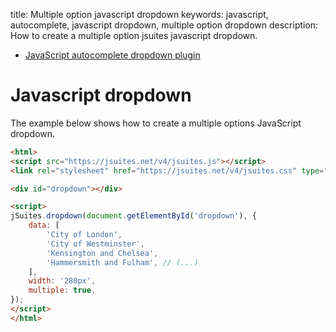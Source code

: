 title: Multiple option javascript dropdown
keywords: javascript, autocomplete, javascript dropdown, multiple option dropdown
description: How to create a multiple option jsuites javascript dropdown.

* [JavaScript autocomplete dropdown plugin](/docs/v4/dropdown-and-autocomplete)

Javascript dropdown
===================

The example below shows how to create a multiple options JavaScript dropdown.

  
  

```html
<html>
<script src="https://jsuites.net/v4/jsuites.js"></script>
<link rel="stylesheet" href="https://jsuites.net/v4/jsuites.css" type="text/css" />

<div id="dropdown"></div>

<script>
jSuites.dropdown(document.getElementById('dropdown'), {
    data: [
        'City of London',
        'City of Westminster',
        'Kensington and Chelsea',
        'Hammersmith and Fulham', // (...)
    ],
    width: '280px',
    multiple: true,
});
</script>
</html>
```

